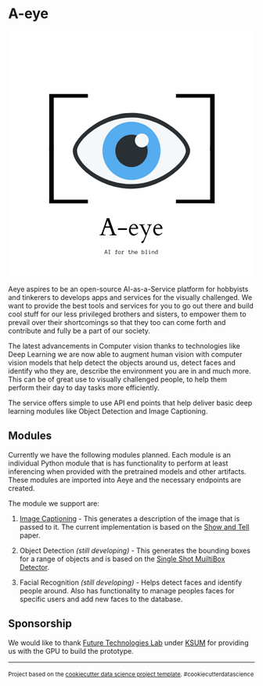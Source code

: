 # A-eye

<p align="center">
  <img width="500" height="500" src="https://github.com/jjmachan/aeye/blob/master/docs/imgs/A-eye%20Poster.png">
</p>

Aeye aspires to be an open-source AI-as-a-Service platform for hobbyists and
tinkerers to develops apps and services for the visually challenged. We want to
provide the best tools and services for you to go out there and build cool stuff
for our less privileged brothers and sisters, to empower them to prevail over
their shortcomings so that they too can come forth and contribute and fully be a
part of our society. 

The latest advancements in Computer vision thanks to technologies like Deep
Learning we are now able to augment human vision with computer vision models
that help detect the objects around us, detect faces and identify who they are,
describe the environment you are in and much more. This can be of great use to
visually challenged people, to help them perform their day to day tasks more
efficiently. 

The service offers simple to use API end points that help deliver basic deep
learning modules like Object Detection and Image Captioning.

## Modules

Currently we have the following modules planned. Each module is an individual
Python module that is has functionality to perform at least inferencing when
provided with the pretrained models and other artifacts. These modules are
imported into Aeye and the necessary endpoints are created.

The module we support are:

1. [Image Captioning](https://github.com/jjmachan/imagecaptioning-aeye) - This generates a description of the image that is passed
   to it. The current implementation is based on the [Show and
   Tell](https://arxiv.org/abs/1411.4555) paper. 

2. Object Detection *(still developing)* - This generates the bounding boxes for a range of objects
   and is based on the [Single Shot MuiltiBox
   Detector](https://arxiv.org/abs/1512.02325). 

3. Facial Recognition *(still developing)* - Helps detect faces and identify people around. Also has
   functionality to manage peoples faces for specific users and add new faces to
   the database. 

## Sponsorship

We would like to thank [Future Technologies
Lab](https://futuretechnologieslab.com/) under
[KSUM](https://startupmission.kerala.gov.in/) for providing us with the GPU to
build the prototype. 



--------

<p><small>Project based on the <a target="_blank" href="https://drivendata.github.io/cookiecutter-data-science/">cookiecutter data science project template</a>. #cookiecutterdatascience</small></p>

